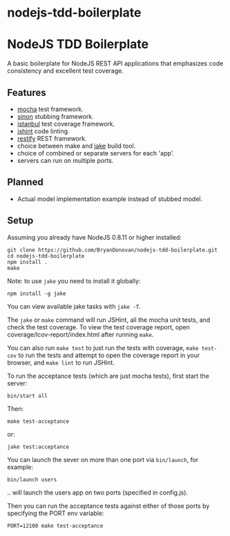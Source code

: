 nodejs-tdd-boilerplate
======================

# NodeJS TDD Boilerplate

A basic boilerplate for NodeJS REST API applications that emphasizes code consistency and excellent test coverage.

## Features

* [mocha](https://github.com/visionmedia/mocha) test framework.
* [sinon](http://sinonjs.org) stubbing framework.
* [istanbul](https://github.com/yahoo/istanbul) test coverage framework.
* [jshint](http://jshint.com/) code linting.
* [restify](http://mcavage.github.com/node-restify/) REST framework.
* choice between make and [jake](https://github.com/mde/jake) build tool.
* choice of combined or separate servers for each 'app'.
* servers can run on multiple ports.

## Planned
* Actual model implementation example instead of stubbed model.

## Setup

Assuming you already have NodeJS 0.8.11 or higher installed:

    git clone https://github.com/BryanDonovan/nodejs-tdd-boilerplate.git
    cd nodejs-tdd-boilerplate
    npm install .
    make

Note: to use `jake` you need to install it globally:

    npm install -g jake

You can view available jake tasks with `jake -T`.

The `jake` or `make` command will run JSHint, all the mocha unit tests, and check the test coverage.  To view the test coverage report, open coverage/lcov-report/index.html after running `make`.

You can also run `make test` to just run the tests with coverage, `make test-cov` to run the tests and attempt to open the coverage report in your browser, and `make lint` to run JSHint.

To run the acceptance tests (which are just mocha tests), first start the server:

    bin/start all

Then:

    make test-acceptance
or:

    jake test:acceptance

You can launch the sever on more than one port via `bin/launch`, for example:

    bin/launch users

.. will launch the users app on two ports (specified in config.js).

Then you can run the acceptance tests against either of those ports by specifying the PORT env variable:

    PORT=12100 make test-acceptance
